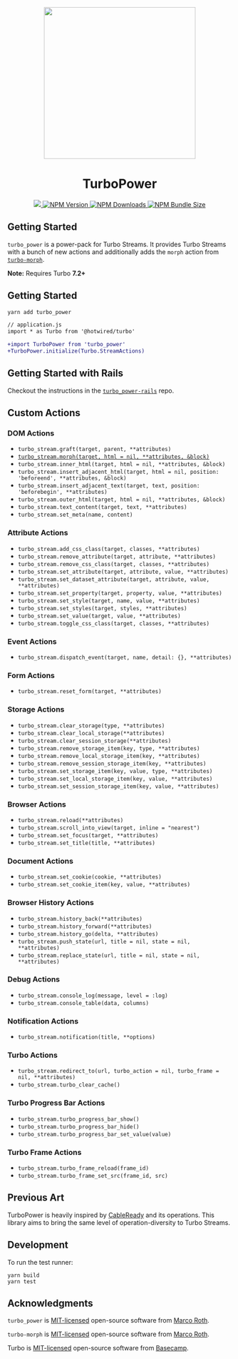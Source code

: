 <p align="center">
  <picture>
    <source media="(prefers-color-scheme: dark)" srcset="assets/hero-dark.png">
    <img src="assets/hero.png" height="340px">
  </picture>
</p>

<h1 align="center">TurboPower</h1>

<p align="center">
  <a href="https://github.com/marcoroth/turbo_power">
    <img src="https://github.com/marcoroth/turbo_power/actions/workflows/tests.yml/badge.svg">
  </a>
  <a href="https://www.npmjs.com/package/turbo_power">
    <img alt="NPM Version" src="https://img.shields.io/npm/v/turbo_power?logo=npm&color=38C160">
  </a>

  <a href="https://www.npmjs.com/package/turbo_power">
    <img alt="NPM Downloads" src="https://img.shields.io/npm/dm/turbo_power?logo=npm&color=38C160">
  </a>
  <a href="https://bundlephobia.com/package/turbo_power">
    <img alt="NPM Bundle Size" src="https://img.shields.io/bundlephobia/minzip/turbo_power?label=bundle%20size&logo=npm">
  </a>
</p>

## Getting Started

`turbo_power` is a power-pack for Turbo Streams. It provides Turbo Streams with a bunch of new actions and additionally adds the `morph` action from [`turbo-morph`](https://github.com/marcoroth/turbo-morph).

**Note:** Requires Turbo **7.2+**

## Getting Started

```bash
yarn add turbo_power
```

```diff
// application.js
import * as Turbo from '@hotwired/turbo'

+import TurboPower from 'turbo_power'
+TurboPower.initialize(Turbo.StreamActions)
```

## Getting Started with Rails

Checkout the instructions in the [`turbo_power-rails`](https://github.com/marcoroth/turbo_power-rails) repo.

## Custom Actions

### DOM Actions

* `turbo_stream.graft(target, parent, **attributes)`
* [`turbo_stream.morph(target, html = nil, **attributes, &block)`](https://github.com/marcoroth/turbo-morph)
* `turbo_stream.inner_html(target, html = nil, **attributes, &block)`
* `turbo_stream.insert_adjacent_html(target, html = nil, position: 'beforeend', **attributes, &block)`
* `turbo_stream.insert_adjacent_text(target, text, position: 'beforebegin', **attributes)`
* `turbo_stream.outer_html(target, html = nil, **attributes, &block)`
* `turbo_stream.text_content(target, text, **attributes)`
* `turbo_stream.set_meta(name, content)`


### Attribute Actions

* `turbo_stream.add_css_class(target, classes, **attributes)`
* `turbo_stream.remove_attribute(target, attribute, **attributes)`
* `turbo_stream.remove_css_class(target, classes, **attributes)`
* `turbo_stream.set_attribute(target, attribute, value, **attributes)`
* `turbo_stream.set_dataset_attribute(target, attribute, value, **attributes)`
* `turbo_stream.set_property(target, property, value, **attributes)`
* `turbo_stream.set_style(target, name, value, **attributes)`
* `turbo_stream.set_styles(target, styles, **attributes)`
* `turbo_stream.set_value(target, value, **attributes)`
* `turbo_stream.toggle_css_class(target, classes, **attributes)`


### Event Actions

* `turbo_stream.dispatch_event(target, name, detail: {}, **attributes)`


### Form Actions

* `turbo_stream.reset_form(target, **attributes)`


### Storage Actions

* `turbo_stream.clear_storage(type, **attributes)`
* `turbo_stream.clear_local_storage(**attributes)`
* `turbo_stream.clear_session_storage(**attributes)`
* `turbo_stream.remove_storage_item(key, type, **attributes)`
* `turbo_stream.remove_local_storage_item(key, **attributes)`
* `turbo_stream.remove_session_storage_item(key, **attributes)`
* `turbo_stream.set_storage_item(key, value, type, **attributes)`
* `turbo_stream.set_local_storage_item(key, value, **attributes)`
* `turbo_stream.set_session_storage_item(key, value, **attributes)`


### Browser Actions

* `turbo_stream.reload(**attributes)`
* `turbo_stream.scroll_into_view(target, inline = "nearest")`
* `turbo_stream.set_focus(target, **attributes)`
* `turbo_stream.set_title(title, **attributes)`


### Document Actions

* `turbo_stream.set_cookie(cookie, **attributes)`
* `turbo_stream.set_cookie_item(key, value, **attributes)`


### Browser History Actions

* `turbo_stream.history_back(**attributes)`
* `turbo_stream.history_forward(**attributes)`
* `turbo_stream.history_go(delta, **attributes)`
* `turbo_stream.push_state(url, title = nil, state = nil, **attributes)`
* `turbo_stream.replace_state(url, title = nil, state = nil, **attributes)`


### Debug Actions

* `turbo_stream.console_log(message, level = :log)`
* `turbo_stream.console_table(data, columns)`


### Notification Actions

* `turbo_stream.notification(title, **options)`


### Turbo Actions

* `turbo_stream.redirect_to(url, turbo_action = nil, turbo_frame = nil, **attributes)`
* `turbo_stream.turbo_clear_cache()`


### Turbo Progress Bar Actions

* `turbo_stream.turbo_progress_bar_show()`
* `turbo_stream.turbo_progress_bar_hide()`
* `turbo_stream.turbo_progress_bar_set_value(value)`


### Turbo Frame Actions

* `turbo_stream.turbo_frame_reload(frame_id)`
* `turbo_stream.turbo_frame_set_src(frame_id, src)`



## Previous Art

TurboPower is heavily inspired by [CableReady](https://github.com/stimulusreflex/cable_ready) and its operations. This library aims to bring the same level of operation-diversity to Turbo Streams.

## Development

To run the test runner:

```plain
yarn build
yarn test
```

## Acknowledgments

`turbo_power` is [MIT-licensed](LICENSE) open-source software from [Marco Roth](https://github.com/marcoroth).

`turbo-morph` is [MIT-licensed](https://github.com/marcoroth/turbo-morph/blob/master/LICENSE) open-source software from [Marco Roth](https://github.com/marcoroth).

Turbo is [MIT-licensed](https://github.com/hotwired/turbo/blob/main/MIT-LICENSE) open-source software from [Basecamp](https://basecamp.com/).
